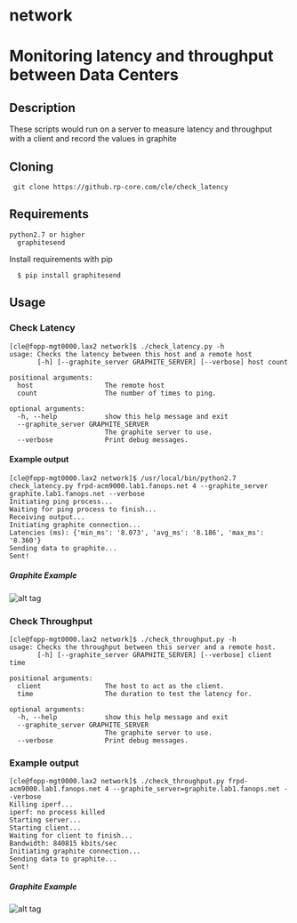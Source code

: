 # network
# Monitoring latency and throughput between Data Centers

## Description
 These scripts would run on a server to measure latency and throughput with a client and record the values in graphite

## Cloning

  ```
   git clone https://github.rp-core.com/cle/check_latency
  ```

## Requirements
  ```
  python2.7 or higher
    graphitesend
  ```
Install requirements  with pip

```
  $ pip install graphitesend
```

## Usage

### Check Latency

```
[cle@fopp-mgt0000.lax2 network]$ ./check_latency.py -h
usage: Checks the latency between this host and a remote host
       [-h] [--graphite_server GRAPHITE_SERVER] [--verbose] host count

positional arguments:
  host                  The remote host
  count                 The number of times to ping.

optional arguments:
  -h, --help            show this help message and exit
  --graphite_server GRAPHITE_SERVER
                        The graphite server to use.
  --verbose             Print debug messages.
```

#### Example output

```
[cle@fopp-mgt0000.lax2 network]$ /usr/local/bin/python2.7 check_latency.py frpd-acm9000.lab1.fanops.net 4 --graphite_server graphite.lab1.fanops.net --verbose
Initiating ping process...
Waiting for ping process to finish...
Receiving output...
Initiating graphite connection...
Latencies (ms): {'min_ms': '8.073', 'avg_ms': '8.186', 'max_ms': '8.360'}
Sending data to graphite...
Sent!
```

##### Graphite Example

![alt tag](https://github.rp-core.com/cle/check_latency/blob/master/latency.png?raw=true)


### Check Throughput

```
[cle@fopp-mgt0000.lax2 network]$ ./check_throughput.py -h
usage: Checks the throughput between this server and a remote host.
       [-h] [--graphite_server GRAPHITE_SERVER] [--verbose] client time

positional arguments:
  client                The host to act as the client.
  time                  The duration to test the latency for.

optional arguments:
  -h, --help            show this help message and exit
  --graphite_server GRAPHITE_SERVER
                        The graphite server to use.
  --verbose             Print debug messages.
```

### Example output

```
[cle@fopp-mgt0000.lax2 network]$ ./check_throughput.py frpd-acm9000.lab1.fanops.net 4 --graphite_server=graphite.lab1.fanops.net --verbose
Killing iperf...
iperf: no process killed
Starting server...
Starting client...
Waiting for client to finish...
Bandwidth: 840815 kbits/sec
Initiating graphite connection...
Sending data to graphite...
Sent!
```
 
##### Graphite Example
![alt tag](https://github.rp-core.com/cle/check_latency/blob/master/throughput.png?raw=true)
